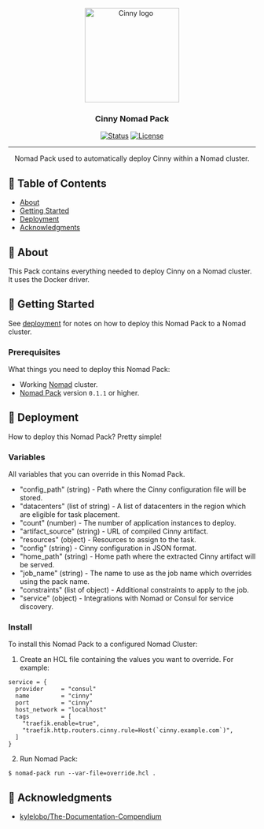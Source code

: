<p align="center">
  <a href="https://cinny.in/" rel="noopener">
  <img width=192px src="https://cinny.in/assets/cinny.svg" alt="Cinny logo"></a>
</p>

<h3 align="center">Cinny Nomad Pack</h3>

<div align="center">

[![Status](https://img.shields.io/badge/status-active-success.svg)]()
[![License](https://img.shields.io/badge/license-MIT-blue.svg)](/LICENSE)

</div>

---

<p align="center"> Nomad Pack used to automatically deploy Cinny within a Nomad cluster.
    <br> 
</p>

## 📝 Table of Contents

- [About](#about)
- [Getting Started](#getting_started)
- [Deployment](#deployment)
- [Acknowledgments](#acknowledgement)

## 🧐 About <a name = "about"></a>

This Pack contains everything needed to deploy Cinny on a Nomad cluster. It uses the Docker driver.

## 🏁 Getting Started <a name = "getting_started"></a>

See [deployment](#deployment) for notes on how to deploy this Nomad Pack to a Nomad cluster.

### Prerequisites

What things you need to deploy this Nomad Pack:

- Working [Nomad](https://www.nomadproject.io/) cluster.
- [Nomad Pack](https://github.com/hashicorp/nomad-pack) version `0.1.1` or higher.

## 🚀 Deployment <a name = "deployment"></a>

How to deploy this Nomad Pack? Pretty simple!

### Variables

All variables that you can override in this Nomad Pack.

- "config_path" (string) - Path where the Cinny configuration file will be stored.
- "datacenters" (list of string) - A list of datacenters in the region which are eligible for task placement.
- "count" (number) - The number of application instances to deploy.
- "artifact_source" (string) - URL of compiled Cinny artifact.
- "resources" (object) - Resources to assign to the task.
- "config" (string) - Cinny configuration in JSON format.
- "home_path" (string) - Home path where the extracted Cinny artifact will be served.
- "job_name" (string) - The name to use as the job name which overrides using the pack name.
- "constraints" (list of object) - Additional constraints to apply to the job.
- "service" (object) - Integrations with Nomad or Consul for service discovery.

### Install

To install this Nomad Pack to a configured Nomad Cluster:

1. Create an HCL file containing the values you want to override. For example:

```hcl
service = {
  provider     = "consul"
  name         = "cinny"
  port         = "cinny"
  host_network = "localhost"
  tags         = [
    "traefik.enable=true",
    "traefik.http.routers.cinny.rule=Host(`cinny.example.com`)",
  ]
}
```

2. Run Nomad Pack:

```shell
$ nomad-pack run --var-file=override.hcl .
```

## 🎉 Acknowledgments <a name = "acknowledgments"></a>

- [kylelobo/The-Documentation-Compendium](https://github.com/kylelobo/The-Documentation-Compendium)
